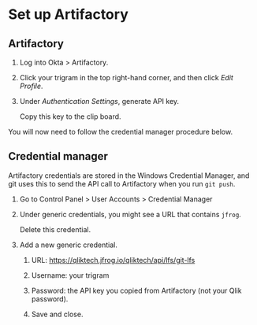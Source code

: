 # Set up Artifactory

## Artifactory

1. Log into Okta > Artifactory.

2. Click your trigram in the top right-hand corner, and then click *Edit Profile*.

3. Under *Authentication Settings*, generate API key.

    Copy this key to the clip board.


You will now need to follow the credential manager procedure below.


## Credential manager

Artifactory credentials are stored in the Windows Credential Manager,
and git uses this to send the API call to Artifactory when you run `git push`.

1. Go to Control Panel > User Accounts > Credential Manager

2. Under generic credentials, you might see a URL that contains `jfrog`.

    Delete this credential.

3. Add a new generic credential.

    1. URL: https://qliktech.jfrog.io/qliktech/api/lfs/git-lfs

    2. Username: your trigram

    3. Password: the API key you copied from Artifactory (not your Qlik password).

    4. Save and close.
